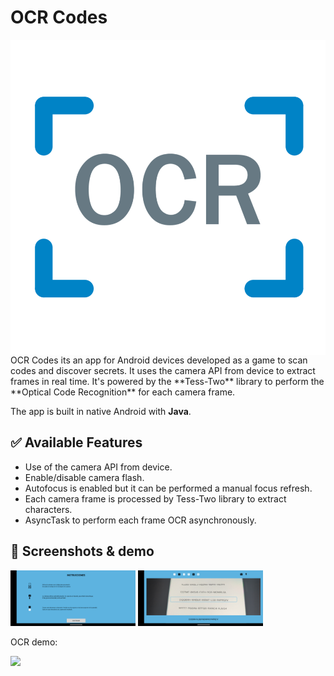 # OCR Codes

<img src="/screenshots/OCR.png" width="800" align="left">

<br>
OCR Codes its an app for Android devices developed as a game to scan codes and discover secrets. 
It uses the camera API from device to extract frames in real time. 
It's powered by the **Tess-Two** library to perform the **Optical Code Recognition** for each camera frame.

The app is built in native Android with **Java**.

## ✅ Available Features

- Use of the camera API from device.
- Enable/disable camera flash.
- Autofocus is enabled but it can be performed a manual focus refresh.
- Each camera frame is processed by Tess-Two library to extract characters.
- AsyncTask to perform each frame OCR asynchronously.

## :iphone: Screenshots & demo

<img src="/screenshots/home.png" width="200">
<img src="/screenshots/capture.png" width="200">

OCR demo:

<img src="/results/questions.gif" width="260">
